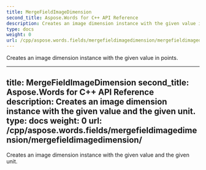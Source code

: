 ```yaml
---
title: MergeFieldImageDimension
second_title: Aspose.Words for C++ API Reference
description: Creates an image dimension instance with the given value in points. 
type: docs
weight: 0
url: /cpp/aspose.words.fields/mergefieldimagedimension/mergefieldimagedimension/
---
```


Creates an image dimension instance with the given value in points. 

---
title: MergeFieldImageDimension
second_title: Aspose.Words for C++ API Reference
description: Creates an image dimension instance with the given value and the given unit. 
type: docs
weight: 0
url: /cpp/aspose.words.fields/mergefieldimagedimension/mergefieldimagedimension/
---

Creates an image dimension instance with the given value and the given unit. 

